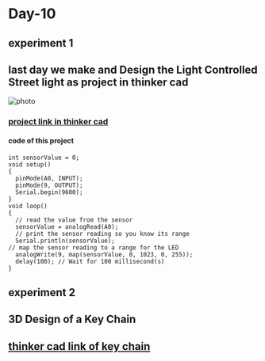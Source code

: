 # Day-10
## experiment 1
## last day we make and Design the Light Controlled Street light as project in thinker cad
![photo]()
### [project link in thinker cad](https://www.tinkercad.com/things/9A8lrZIFfTY-light-controlled-street-light-project/editel)
#### code of this project
```
int sensorValue = 0;
void setup()
{
  pinMode(A0, INPUT);
  pinMode(9, OUTPUT);
  Serial.begin(9600);
}
void loop()
{
  // read the value from the sensor
  sensorValue = analogRead(A0);
  // print the sensor reading so you know its range
  Serial.println(sensorValue);
// map the sensor reading to a range for the LED
  analogWrite(9, map(sensorValue, 0, 1023, 0, 255));
  delay(100); // Wait for 100 millisecond(s)
}
```
## experiment 2
## 3D Design of a Key Chain
## [thinker cad link of key chain](https://www.tinkercad.com/things/j4JEHERltaX-anshid-logo/edit)
